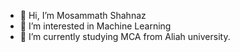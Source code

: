 - 👋 Hi, I’m Mosammath Shahnaz
- 👀 I’m interested in Machine Learning
- 🌱 I’m currently studying MCA from Aliah university.

<!---
shahnaz7991/shahnaz7991 is a ✨ special ✨ repository because its `README.md` (this file) appears on your GitHub profile.
You can click the Preview link to take a look at your changes.
--->
